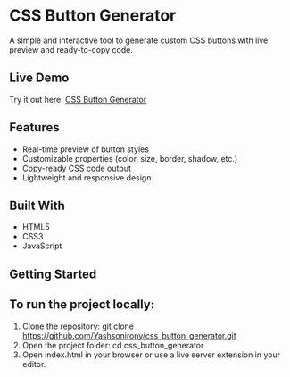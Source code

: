# CSS Button Generator

A simple and interactive tool to generate custom CSS buttons with live preview and ready-to-copy code.

## Live Demo

Try it out here:  [CSS Button Generator](https://yashsonirony.github.io/css_button_generator/)

## Features

- Real-time preview of button styles
- Customizable properties (color, size, border, shadow, etc.)
- Copy-ready CSS code output
- Lightweight and responsive design

## Built With

- HTML5  
- CSS3  
- JavaScript 

##  Getting Started

 ## To run the project locally:
1. Clone the repository:
   git clone https://github.com/Yashsonirony/css_button_generator.git
2. Open the project folder:
   cd css_button_generator
3. Open index.html in your browser or use a live server extension in your editor.
